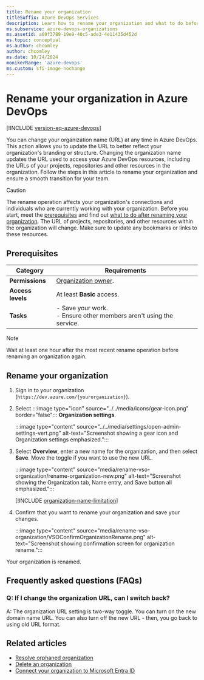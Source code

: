 ```yaml
---
title: Rename your organization
titleSuffix: Azure DevOps Services
description: Learn how to rename your organization and what to do before and after you rename it.
ms.subservice: azure-devops-organizations
ms.assetid: a69f3789-19e9-40c5-ade3-4e11435d452d
ms.topic: conceptual
ms.author: chcomley
author: chcomley
ms.date: 10/24/2024
monikerRange: 'azure-devops'
ms.custom: sfi-image-nochange
---
```


# Rename your organization in Azure DevOps

[!INCLUDE [version-eq-azure-devops](../../includes/version-eq-azure-devops.md)]

You can change your organization name (URL) at any time in Azure DevOps. This action allows you to update the URL to better reflect your organization's branding or structure. Changing the organization name updates the URL used to access your Azure DevOps resources, including the URLs of your projects, repositories and other resources in the organization. Follow the steps in this article to rename your organization and ensure a smooth transition for your team.

> [!CAUTION]
> The rename operation affects your organization's connections and individuals who are currently working with your organization. Before you start, meet the [prerequisites](#prerequisites) and find out [what to do after renaming your organization](/troubleshoot/azure/devops/rename-service-url). The URL of projects, repositories, and other resources within the organization will change. Make sure to update any bookmarks or links to these resources.

## Prerequisites

| Category | Requirements |
|--------------|-------------|
|**Permissions** |[Organization owner](change-organization-ownership.md).|
|**Access levels**| At least **Basic** access.|
|**Tasks**|- Save your work.<br>- Ensure other members aren't using the service.|

> [!NOTE]
> Wait at least one hour after the most recent rename operation before renaming an organization again.

## Rename your organization

1. Sign in to your organization (`https://dev.azure.com/{yourorganization}`).

2. Select :::image type="icon" source="../../media/icons/gear-icon.png" border="false"::: **Organization settings**.

   :::image type="content" source="../../media/settings/open-admin-settings-vert.png" alt-text="Screenshot showing a gear icon and Organization settings emphasized.":::

3. Select **Overview**, enter a new name for the organization, and then select **Save**. Move the toggle if you want to use the new URL.

   :::image type="content" source="media/rename-vso-organization/rename-organization-new.png" alt-text="Screenshot showing the Organization tab, Name entry, and Save button all emphasized.":::

   [!INCLUDE [organization-name-limitation](../../includes/organization-name-limitation.md)]

4. Confirm that you want to rename your organization and save your changes.

   :::image type="content" source="media/rename-vso-organization/VSOConfirmOrganizationRename.png" alt-text="Screenshot showing confirmation screen for organization rename.":::

Your organization is renamed.

## Frequently asked questions (FAQs)

### Q: If I change the organization URL, can I switch back?

A: The organization URL setting is two-way toggle. You can turn on the new domain name URL. You can also turn off the new URL - then, you go back to using old URL format.  

## Related articles

- [Resolve orphaned organization](resolve-orphaned-organization.md)
- [Delete an organization](delete-your-organization.md)
- [Connect your organization to Microsoft Entra ID](connect-organization-to-azure-ad.md)
